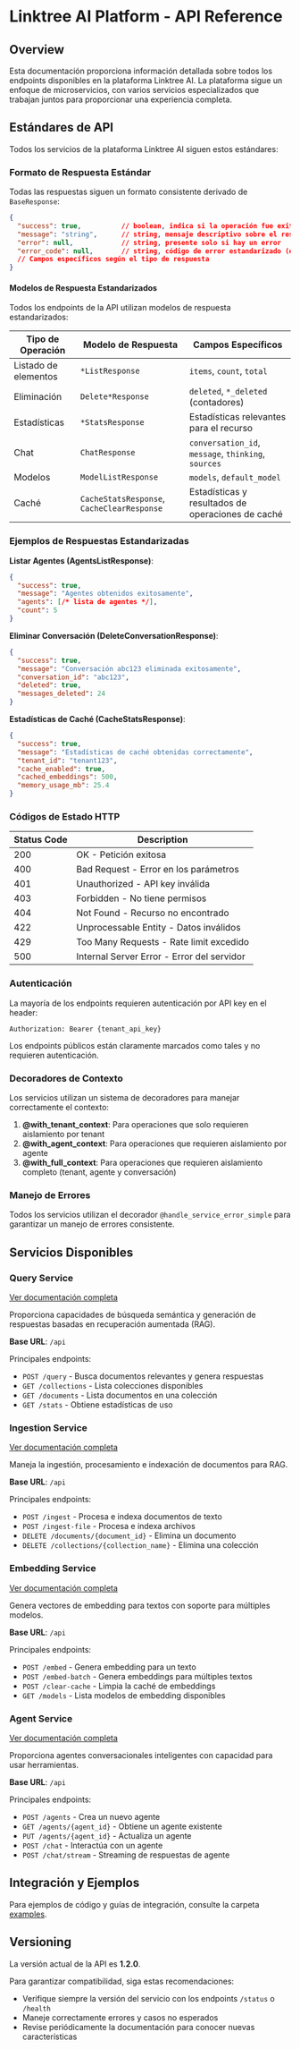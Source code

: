 # Linktree AI Platform - API Reference

## Overview

Esta documentación proporciona información detallada sobre todos los endpoints disponibles en la plataforma Linktree AI. La plataforma sigue un enfoque de microservicios, con varios servicios especializados que trabajan juntos para proporcionar una experiencia completa.

## Estándares de API

Todos los servicios de la plataforma Linktree AI siguen estos estándares:

### Formato de Respuesta Estándar

Todas las respuestas siguen un formato consistente derivado de `BaseResponse`:

```json
{
  "success": true,          // boolean, indica si la operación fue exitosa
  "message": "string",      // string, mensaje descriptivo sobre el resultado
  "error": null,            // string, presente solo si hay un error
  "error_code": null,       // string, código de error estandarizado (ej. NOT_FOUND, VALIDATION_ERROR)
  // Campos específicos según el tipo de respuesta
}
```

#### Modelos de Respuesta Estandarizados

Todos los endpoints de la API utilizan modelos de respuesta estandarizados:

| Tipo de Operación | Modelo de Respuesta | Campos Específicos |
|-------------------|---------------------|-------------------|
| Listado de elementos | `*ListResponse` | `items`, `count`, `total` |
| Eliminación | `Delete*Response` | `deleted`, `*_deleted` (contadores) |
| Estadísticas | `*StatsResponse` | Estadísticas relevantes para el recurso |
| Chat | `ChatResponse` | `conversation_id`, `message`, `thinking`, `sources` |
| Modelos | `ModelListResponse` | `models`, `default_model` |
| Caché | `CacheStatsResponse`, `CacheClearResponse` | Estadísticas y resultados de operaciones de caché |

### Ejemplos de Respuestas Estandarizadas

**Listar Agentes (AgentsListResponse)**:
```json
{
  "success": true,
  "message": "Agentes obtenidos exitosamente",
  "agents": [/* lista de agentes */],
  "count": 5
}
```

**Eliminar Conversación (DeleteConversationResponse)**:
```json
{
  "success": true,
  "message": "Conversación abc123 eliminada exitosamente",
  "conversation_id": "abc123",
  "deleted": true,
  "messages_deleted": 24
}
```

**Estadísticas de Caché (CacheStatsResponse)**:
```json
{
  "success": true,
  "message": "Estadísticas de caché obtenidas correctamente",
  "tenant_id": "tenant123",
  "cache_enabled": true,
  "cached_embeddings": 500,
  "memory_usage_mb": 25.4
}
```

### Códigos de Estado HTTP

| Status Code | Description                                   |
|-------------|-----------------------------------------------|
| 200         | OK - Petición exitosa                          |
| 400         | Bad Request - Error en los parámetros         |
| 401         | Unauthorized - API key inválida               |
| 403         | Forbidden - No tiene permisos                 |
| 404         | Not Found - Recurso no encontrado             |
| 422         | Unprocessable Entity - Datos inválidos         |
| 429         | Too Many Requests - Rate limit excedido       |
| 500         | Internal Server Error - Error del servidor    |

### Autenticación

La mayoría de los endpoints requieren autenticación por API key en el header:

```
Authorization: Bearer {tenant_api_key}
```

Los endpoints públicos están claramente marcados como tales y no requieren autenticación.

### Decoradores de Contexto

Los servicios utilizan un sistema de decoradores para manejar correctamente el contexto:

1. **@with_tenant_context**: Para operaciones que solo requieren aislamiento por tenant
2. **@with_agent_context**: Para operaciones que requieren aislamiento por agente
3. **@with_full_context**: Para operaciones que requieren aislamiento completo (tenant, agente y conversación)

### Manejo de Errores

Todos los servicios utilizan el decorador `@handle_service_error_simple` para garantizar un manejo de errores consistente.

## Servicios Disponibles

### Query Service
[Ver documentación completa](query_service_api.md)

Proporciona capacidades de búsqueda semántica y generación de respuestas basadas en recuperación aumentada (RAG).

**Base URL**: `/api`

Principales endpoints:
- `POST /query` - Busca documentos relevantes y genera respuestas
- `GET /collections` - Lista colecciones disponibles
- `GET /documents` - Lista documentos en una colección
- `GET /stats` - Obtiene estadísticas de uso

### Ingestion Service
[Ver documentación completa](ingestion_service_api.md)

Maneja la ingestión, procesamiento e indexación de documentos para RAG.

**Base URL**: `/api`

Principales endpoints:
- `POST /ingest` - Procesa e indexa documentos de texto
- `POST /ingest-file` - Procesa e indexa archivos
- `DELETE /documents/{document_id}` - Elimina un documento
- `DELETE /collections/{collection_name}` - Elimina una colección

### Embedding Service
[Ver documentación completa](embedding_service_api.md)

Genera vectores de embedding para textos con soporte para múltiples modelos.

**Base URL**: `/api`

Principales endpoints:
- `POST /embed` - Genera embedding para un texto
- `POST /embed-batch` - Genera embeddings para múltiples textos
- `POST /clear-cache` - Limpia la caché de embeddings
- `GET /models` - Lista modelos de embedding disponibles

### Agent Service
[Ver documentación completa](agent_service_api.md)

Proporciona agentes conversacionales inteligentes con capacidad para usar herramientas.

**Base URL**: `/api`

Principales endpoints:
- `POST /agents` - Crea un nuevo agente
- `GET /agents/{agent_id}` - Obtiene un agente existente
- `PUT /agents/{agent_id}` - Actualiza un agente
- `POST /chat` - Interactúa con un agente
- `POST /chat/stream` - Streaming de respuestas de agente

## Integración y Ejemplos

Para ejemplos de código y guías de integración, consulte la carpeta [examples](../examples/).

## Versioning

La versión actual de la API es **1.2.0**. 

Para garantizar compatibilidad, siga estas recomendaciones:
- Verifique siempre la versión del servicio con los endpoints `/status` o `/health`
- Maneje correctamente errores y casos no esperados
- Revise periódicamente la documentación para conocer nuevas características
